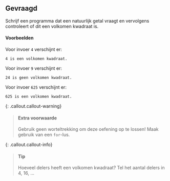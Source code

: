 
## Gevraagd
Schrijf een programma dat een natuurlijk getal vraagt en vervolgens controleert of dit een volkomen kwadraat is.

#### Voorbeelden
Voor invoer `4` verschijnt er:
```
4 is een volkomen kwadraat.
```

Voor invoer `9` verschijnt er:
```
24 is geen volkomen kwadraat.
```

Voor invoer `625` verschijnt er:
```
625 is een volkomen kwadraat.
```

{: .callout.callout-warning}
>#### <span class="mdi mdi-alert-circle"></span> Extra voorwaarde
> Gebruik geen worteltrekking om deze oefening op te lossen! Maak gebruik van een `for`-lus.

{: .callout.callout-info}
>#### Tip
> Hoeveel delers heeft een volkomen kwadraat? Tel het aantal delers in 4, 16, ...

